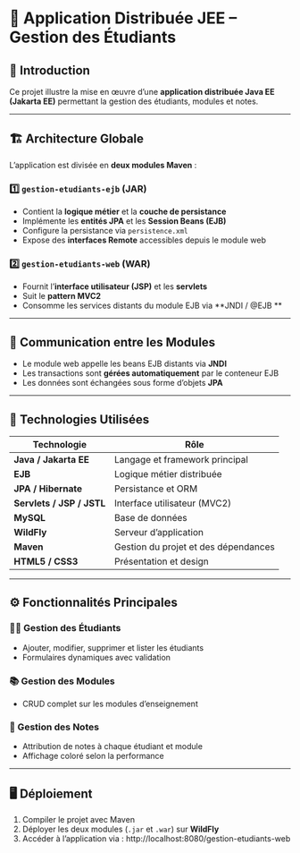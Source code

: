 # 🧩 Application Distribuée JEE – Gestion des Étudiants

## 📖 Introduction
Ce projet illustre la mise en œuvre d’une **application distribuée Java EE (Jakarta EE)** permettant la gestion des étudiants, modules et notes.  

---


## 🏗️ Architecture Globale
L’application est divisée en **deux modules Maven** :

### 1️⃣ `gestion-etudiants-ejb` (JAR)
- Contient la **logique métier** et la **couche de persistance**
- Implémente les **entités JPA** et les **Session Beans (EJB)**  
- Configure la persistance via `persistence.xml`  
- Expose des **interfaces Remote** accessibles depuis le module web

### 2️⃣ `gestion-etudiants-web` (WAR)
- Fournit l’**interface utilisateur (JSP)** et les **servlets**
- Suit le **pattern MVC2**
- Consomme les services distants du module EJB via **JNDI / @EJB **

---

## 🔗 Communication entre les Modules
- Le module web appelle les beans EJB distants via **JNDI**
- Les transactions sont **gérées automatiquement** par le conteneur EJB
- Les données sont échangées sous forme d’objets **JPA**

---

## 🧠 Technologies Utilisées
| Technologie | Rôle |
|--------------|------|
| **Java / Jakarta EE** | Langage et framework principal |
| **EJB** | Logique métier distribuée |
| **JPA / Hibernate** | Persistance et ORM |
| **Servlets / JSP / JSTL** | Interface utilisateur (MVC2) |
| **MySQL** | Base de données |
| **WildFly** | Serveur d’application |
| **Maven** | Gestion du projet et des dépendances |
| **HTML5 / CSS3** | Présentation et design |

---

## ⚙️ Fonctionnalités Principales
### 👩‍🎓 Gestion des Étudiants
- Ajouter, modifier, supprimer et lister les étudiants  
- Formulaires dynamiques avec validation  

### 📚 Gestion des Modules
- CRUD complet sur les modules d’enseignement  

### 🧾 Gestion des Notes
- Attribution de notes à chaque étudiant et module  
- Affichage coloré selon la performance  

---

## 🖥️ Déploiement
1. Compiler le projet avec Maven  
2. Déployer les deux modules (`.jar` et `.war`) sur **WildFly**  
3. Accéder à l’application via :
    http://localhost:8080/gestion-etudiants-web
